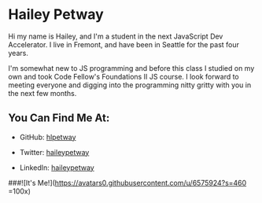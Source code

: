 # Hailey Petway

Hi my name is Hailey, and I'm a student in the next JavaScript Dev Accelerator. I live in Fremont, and have been in Seattle for the past four years. 

I'm somewhat new to JS programming and before this class I studied on my own and took Code Fellow's Foundations II JS course. I look forward to meeting everyone and digging into the programming nitty gritty with you in the next few months.

## You Can Find Me At:

*	GitHub: [hlpetway](https://github.com/hlpetway)

*	Twitter: [haileypetway](https://twitter.com/haileypetway)

*	LinkedIn: [haileypetway](www.linkedin.com/in/haileypetway)

###![It's Me!](https://avatars0.githubusercontent.com/u/6575924?s=460 =100x)

